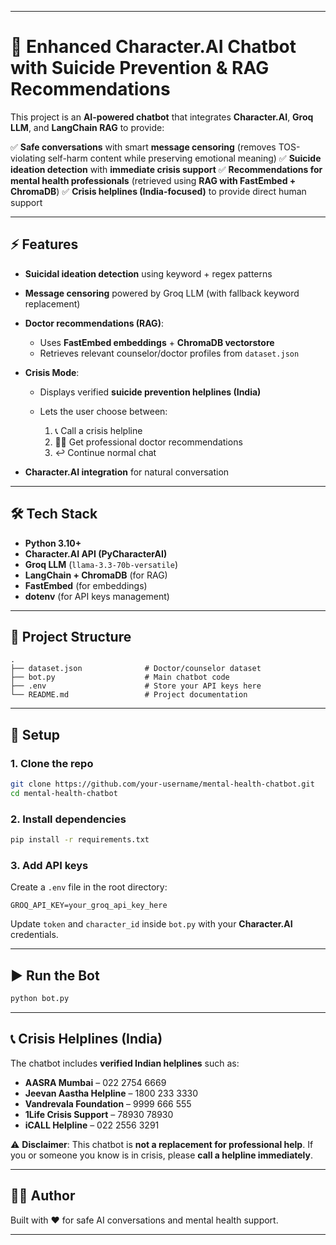 

---

# 🧠 Enhanced Character.AI Chatbot with Suicide Prevention & RAG Recommendations

This project is an **AI-powered chatbot** that integrates **Character.AI**, **Groq LLM**, and **LangChain RAG** to provide:

✅ **Safe conversations** with smart **message censoring** (removes TOS-violating self-harm content while preserving emotional meaning)
✅ **Suicide ideation detection** with **immediate crisis support**
✅ **Recommendations for mental health professionals** (retrieved using **RAG with FastEmbed + ChromaDB**)
✅ **Crisis helplines (India-focused)** to provide direct human support

---

## ⚡ Features

* **Suicidal ideation detection** using keyword + regex patterns
* **Message censoring** powered by Groq LLM (with fallback keyword replacement)
* **Doctor recommendations (RAG)**:

  * Uses **FastEmbed embeddings** + **ChromaDB vectorstore**
  * Retrieves relevant counselor/doctor profiles from `dataset.json`
* **Crisis Mode**:

  * Displays verified **suicide prevention helplines (India)**
  * Lets the user choose between:

    1. 📞 Call a crisis helpline
    2. 👨‍⚕ Get professional doctor recommendations
    3. ↩ Continue normal chat
* **Character.AI integration** for natural conversation

---

## 🛠️ Tech Stack

* **Python 3.10+**
* **Character.AI API (PyCharacterAI)**
* **Groq LLM** (`llama-3.3-70b-versatile`)
* **LangChain + ChromaDB** (for RAG)
* **FastEmbed** (for embeddings)
* **dotenv** (for API keys management)

---

## 📂 Project Structure

```
.
├── dataset.json              # Doctor/counselor dataset
├── bot.py                    # Main chatbot code
├── .env                      # Store your API keys here
└── README.md                 # Project documentation
```

---

## 🔑 Setup

### 1. Clone the repo

```bash
git clone https://github.com/your-username/mental-health-chatbot.git
cd mental-health-chatbot
```

### 2. Install dependencies

```bash
pip install -r requirements.txt
```

### 3. Add API keys

Create a `.env` file in the root directory:

```env
GROQ_API_KEY=your_groq_api_key_here
```

Update `token` and `character_id` inside `bot.py` with your **Character.AI** credentials.

---

## ▶️ Run the Bot

```bash
python bot.py
```

---

## 📞 Crisis Helplines (India)

The chatbot includes **verified Indian helplines** such as:

* **AASRA Mumbai** – 022 2754 6669
* **Jeevan Aastha Helpline** – 1800 233 3330
* **Vandrevala Foundation** – 9999 666 555
* **1Life Crisis Support** – 78930 78930
* **iCALL Helpline** – 022 2556 3291

⚠️ **Disclaimer**: This chatbot is **not a replacement for professional help**. If you or someone you know is in crisis, please **call a helpline immediately**.

---

## 🧑‍💻 Author

Built with ❤️ for safe AI conversations and mental health support.

---

